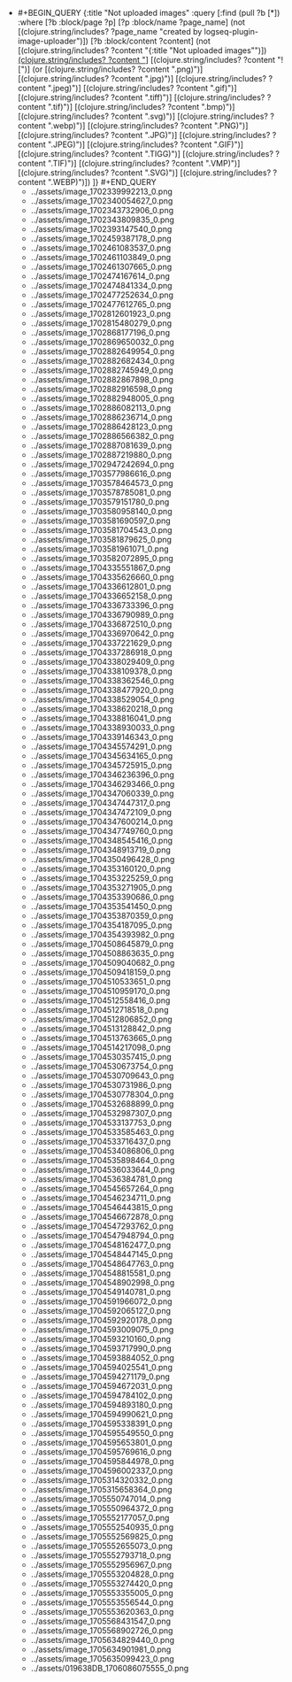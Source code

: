 - #+BEGIN_QUERY
  {:title "Not uploaded images"
    :query [:find (pull ?b [*])
          :where
          [?b :block/page ?p]
          [?p :block/name ?page_name]
          (not [(clojure.string/includes? ?page_name "created by logseq-plugin-image-uploader")])
          [?b :block/content ?content]
          (not [(clojure.string/includes? ?content "{:title \"Not uploaded images\"")])
          [(clojure.string/includes? ?content "](../assets")]
          [(clojure.string/includes? ?content "![")]
          (or [(clojure.string/includes? ?content ".png)")]
              [(clojure.string/includes? ?content ".jpg)")]
              [(clojure.string/includes? ?content ".jpeg)")]
              [(clojure.string/includes? ?content ".gif)")]
              [(clojure.string/includes? ?content ".tiff)")]
              [(clojure.string/includes? ?content ".tif)")]
              [(clojure.string/includes? ?content ".bmp)")]
              [(clojure.string/includes? ?content ".svg)")]
              [(clojure.string/includes? ?content ".webp)")]
              [(clojure.string/includes? ?content ".PNG)")]
              [(clojure.string/includes? ?content ".JPG)")]
              [(clojure.string/includes? ?content ".JPEG)")]
              [(clojure.string/includes? ?content ".GIF)")]
              [(clojure.string/includes? ?content ".TIGG)")]
              [(clojure.string/includes? ?content ".TIF)")]
              [(clojure.string/includes? ?content ".VMP)")]
              [(clojure.string/includes? ?content ".SVG)")]
              [(clojure.string/includes? ?content ".WEBP)")])
        ]}
  #+END_QUERY
	- ../assets/image_1702339992213_0.png
	- ../assets/image_1702340054627_0.png
	- ../assets/image_1702343732906_0.png
	- ../assets/image_1702343809835_0.png
	- ../assets/image_1702393147540_0.png
	- ../assets/image_1702459387178_0.png
	- ../assets/image_1702461083537_0.png
	- ../assets/image_1702461103849_0.png
	- ../assets/image_1702461307665_0.png
	- ../assets/image_1702474167614_0.png
	- ../assets/image_1702474841334_0.png
	- ../assets/image_1702477252634_0.png
	- ../assets/image_1702477612765_0.png
	- ../assets/image_1702812601923_0.png
	- ../assets/image_1702815480279_0.png
	- ../assets/image_1702868177196_0.png
	- ../assets/image_1702869650032_0.png
	- ../assets/image_1702882649954_0.png
	- ../assets/image_1702882682434_0.png
	- ../assets/image_1702882745949_0.png
	- ../assets/image_1702882867898_0.png
	- ../assets/image_1702882916598_0.png
	- ../assets/image_1702882948005_0.png
	- ../assets/image_1702886082113_0.png
	- ../assets/image_1702886236714_0.png
	- ../assets/image_1702886428123_0.png
	- ../assets/image_1702886566382_0.png
	- ../assets/image_1702887081639_0.png
	- ../assets/image_1702887219880_0.png
	- ../assets/image_1702947242694_0.png
	- ../assets/image_1703577986616_0.png
	- ../assets/image_1703578464573_0.png
	- ../assets/image_1703578785081_0.png
	- ../assets/image_1703579151780_0.png
	- ../assets/image_1703580958140_0.png
	- ../assets/image_1703581690597_0.png
	- ../assets/image_1703581704543_0.png
	- ../assets/image_1703581879625_0.png
	- ../assets/image_1703581961071_0.png
	- ../assets/image_1703582072895_0.png
	- ../assets/image_1704335551867_0.png
	- ../assets/image_1704335626660_0.png
	- ../assets/image_1704336612801_0.png
	- ../assets/image_1704336652158_0.png
	- ../assets/image_1704336733396_0.png
	- ../assets/image_1704336790989_0.png
	- ../assets/image_1704336872510_0.png
	- ../assets/image_1704336970642_0.png
	- ../assets/image_1704337221629_0.png
	- ../assets/image_1704337286918_0.png
	- ../assets/image_1704338029409_0.png
	- ../assets/image_1704338109378_0.png
	- ../assets/image_1704338362546_0.png
	- ../assets/image_1704338477920_0.png
	- ../assets/image_1704338529054_0.png
	- ../assets/image_1704338620218_0.png
	- ../assets/image_1704338816041_0.png
	- ../assets/image_1704338930033_0.png
	- ../assets/image_1704339146343_0.png
	- ../assets/image_1704345574291_0.png
	- ../assets/image_1704345634165_0.png
	- ../assets/image_1704345725915_0.png
	- ../assets/image_1704346236396_0.png
	- ../assets/image_1704346293466_0.png
	- ../assets/image_1704347060339_0.png
	- ../assets/image_1704347447317_0.png
	- ../assets/image_1704347472109_0.png
	- ../assets/image_1704347600214_0.png
	- ../assets/image_1704347749760_0.png
	- ../assets/image_1704348545416_0.png
	- ../assets/image_1704348913719_0.png
	- ../assets/image_1704350496428_0.png
	- ../assets/image_1704353160120_0.png
	- ../assets/image_1704353225259_0.png
	- ../assets/image_1704353271905_0.png
	- ../assets/image_1704353390686_0.png
	- ../assets/image_1704353541450_0.png
	- ../assets/image_1704353870359_0.png
	- ../assets/image_1704354187095_0.png
	- ../assets/image_1704354393982_0.png
	- ../assets/image_1704508645879_0.png
	- ../assets/image_1704508863635_0.png
	- ../assets/image_1704509040682_0.png
	- ../assets/image_1704509418159_0.png
	- ../assets/image_1704510533651_0.png
	- ../assets/image_1704510959170_0.png
	- ../assets/image_1704512558416_0.png
	- ../assets/image_1704512718518_0.png
	- ../assets/image_1704512806852_0.png
	- ../assets/image_1704513128842_0.png
	- ../assets/image_1704513763665_0.png
	- ../assets/image_1704514217098_0.png
	- ../assets/image_1704530357415_0.png
	- ../assets/image_1704530673754_0.png
	- ../assets/image_1704530709643_0.png
	- ../assets/image_1704530731986_0.png
	- ../assets/image_1704530778304_0.png
	- ../assets/image_1704532688899_0.png
	- ../assets/image_1704532987307_0.png
	- ../assets/image_1704533137753_0.png
	- ../assets/image_1704533585463_0.png
	- ../assets/image_1704533716437_0.png
	- ../assets/image_1704534086806_0.png
	- ../assets/image_1704535898464_0.png
	- ../assets/image_1704536033644_0.png
	- ../assets/image_1704536384781_0.png
	- ../assets/image_1704545657264_0.png
	- ../assets/image_1704546234711_0.png
	- ../assets/image_1704546443815_0.png
	- ../assets/image_1704546672878_0.png
	- ../assets/image_1704547293762_0.png
	- ../assets/image_1704547948794_0.png
	- ../assets/image_1704548162477_0.png
	- ../assets/image_1704548447145_0.png
	- ../assets/image_1704548647763_0.png
	- ../assets/image_1704548815581_0.png
	- ../assets/image_1704548902998_0.png
	- ../assets/image_1704549140781_0.png
	- ../assets/image_1704591966072_0.png
	- ../assets/image_1704592065127_0.png
	- ../assets/image_1704592920178_0.png
	- ../assets/image_1704593009075_0.png
	- ../assets/image_1704593210160_0.png
	- ../assets/image_1704593717990_0.png
	- ../assets/image_1704593884052_0.png
	- ../assets/image_1704594025541_0.png
	- ../assets/image_1704594271179_0.png
	- ../assets/image_1704594672031_0.png
	- ../assets/image_1704594784102_0.png
	- ../assets/image_1704594893180_0.png
	- ../assets/image_1704594990621_0.png
	- ../assets/image_1704595338391_0.png
	- ../assets/image_1704595549550_0.png
	- ../assets/image_1704595653801_0.png
	- ../assets/image_1704595769616_0.png
	- ../assets/image_1704595844978_0.png
	- ../assets/image_1704596002337_0.png
	- ../assets/image_1705314320332_0.png
	- ../assets/image_1705315658364_0.png
	- ../assets/image_1705550747014_0.png
	- ../assets/image_1705550964372_0.png
	- ../assets/image_1705552177057_0.png
	- ../assets/image_1705552540935_0.png
	- ../assets/image_1705552569825_0.png
	- ../assets/image_1705552655073_0.png
	- ../assets/image_1705552793718_0.png
	- ../assets/image_1705552956967_0.png
	- ../assets/image_1705553204828_0.png
	- ../assets/image_1705553274420_0.png
	- ../assets/image_1705553355005_0.png
	- ../assets/image_1705553556544_0.png
	- ../assets/image_1705553620363_0.png
	- ../assets/image_1705568431547_0.png
	- ../assets/image_1705568902726_0.png
	- ../assets/image_1705634829440_0.png
	- ../assets/image_1705634901981_0.png
	- ../assets/image_1705635099423_0.png
	- ../assets/019638DB_1706086075555_0.png